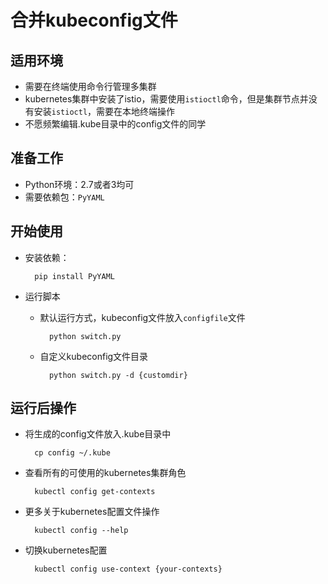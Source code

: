 # 合并kubeconfig文件

## 适用环境

* 需要在终端使用命令行管理多集群
* kubernetes集群中安装了istio，需要使用```istioctl```命令，但是集群节点并没有安装```istioctl```，需要在本地终端操作
* 不愿频繁编辑.kube目录中的config文件的同学

## 准备工作

* Python环境：2.7或者3均可
* 需要依赖包：```PyYAML```

## 开始使用

* 安装依赖：

        pip install PyYAML
        
* 运行脚本

    * 默认运行方式，kubeconfig文件放入```configfile```文件
    
            python switch.py
            
    * 自定义kubeconfig文件目录
    
            python switch.py -d {customdir}
            
## 运行后操作

* 将生成的config文件放入.kube目录中

        cp config ~/.kube

* 查看所有的可使用的kubernetes集群角色

        kubectl config get-contexts

* 更多关于kubernetes配置文件操作

        kubectl config --help

* 切换kubernetes配置

        kubectl config use-context {your-contexts}
